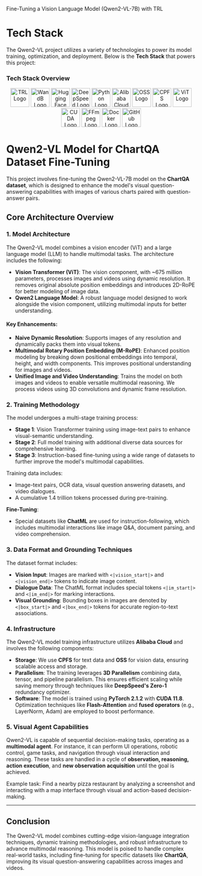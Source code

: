 Fine-Tuning a Vision Language Model (Qwen2-VL-7B) with TRL

# Tech Stack

The Qwen2-VL project utilizes a variety of technologies to power its model training, optimization, and deployment. Below is the **Tech Stack** that powers this project:

### **Tech Stack Overview**

<p align="center">
  <img src="https://avatars.githubusercontent.com/u/14894346?s=200&v=4" width="50" height="50" alt="TRL Logo"/>
  <img src="https://upload.wikimedia.org/wikipedia/commons/7/73/Wandb_logo.png" width="50" height="50" alt="WandB Logo"/>
  <img src="https://upload.wikimedia.org/wikipedia/commons/4/4f/Hugging_Face_Logo.svg" width="50" height="50" alt="Hugging Face Logo"/>
  <img src="https://raw.githubusercontent.com/microsoft/DeepSpeed/main/docs/img/deepspeed_logo.png" width="50" height="50" alt="DeepSpeed Logo"/>
  <img src="https://upload.wikimedia.org/wikipedia/commons/c/c3/Python-logo-notext.svg" width="50" height="50" alt="Python Logo"/>
  <img src="https://upload.wikimedia.org/wikipedia/commons/3/31/Alibaba_Cloud_Logo.svg" width="50" height="50" alt="Alibaba Cloud Logo"/>
  <img src="https://upload.wikimedia.org/wikipedia/commons/7/79/Alibaba_Cloud_OSS_logo.svg" width="50" height="50" alt="OSS Logo"/>
  <img src="https://upload.wikimedia.org/wikipedia/commons/f/f5/Alibaba_Cloud_Centralized_Phone_Service.png" width="50" height="50" alt="CPFS Logo"/>
  <img src="https://upload.wikimedia.org/wikipedia/commons/e/e4/ViT_logo.png" width="50" height="50" alt="ViT Logo"/>
  <img src="https://upload.wikimedia.org/wikipedia/commons/3/3f/CUDA_logo.svg" width="50" height="50" alt="CUDA Logo"/>
  <img src="https://upload.wikimedia.org/wikipedia/commons/1/19/FFmpeg_logo.png" width="50" height="50" alt="FFmpeg Logo"/>
  <img src="https://upload.wikimedia.org/wikipedia/commons/0/0d/Docker_logo.png" width="50" height="50" alt="Docker Logo"/>
  <img src="https://upload.wikimedia.org/wikipedia/commons/9/91/Octicons-mark-github.svg" width="50" height="50" alt="GitHub Logo"/>
</p>



# Qwen2-VL Model for ChartQA Dataset Fine-Tuning

This project involves fine-tuning the Qwen2-VL-7B model on the **ChartQA dataset**, which is designed to enhance the model's visual question-answering capabilities with images of various charts paired with question-answer pairs.

## Core Architecture Overview

### 1. **Model Architecture**  
The Qwen2-VL model combines a vision encoder (ViT) and a large language model (LLM) to handle multimodal tasks. The architecture includes the following:

- **Vision Transformer (ViT)**: The vision component, with ~675 million parameters, processes images and videos using dynamic resolution. It removes original absolute position embeddings and introduces 2D-RoPE for better modeling of image data.
- **Qwen2 Language Model**: A robust language model designed to work alongside the vision component, utilizing multimodal inputs for better understanding.
  
#### Key Enhancements:
- **Naive Dynamic Resolution**: Supports images of any resolution and dynamically packs them into visual tokens.  
- **Multimodal Rotary Position Embedding (M-RoPE)**: Enhanced position modeling by breaking down positional embeddings into temporal, height, and width components. This improves positional understanding for images and videos.
- **Unified Image and Video Understanding**: Trains the model on both images and videos to enable versatile multimodal reasoning. We process videos using 3D convolutions and dynamic frame resolution.

### 2. **Training Methodology**
The model undergoes a multi-stage training process:

- **Stage 1**: Vision Transformer training using image-text pairs to enhance visual-semantic understanding.
- **Stage 2**: Full model training with additional diverse data sources for comprehensive learning.
- **Stage 3**: Instruction-based fine-tuning using a wide range of datasets to further improve the model's multimodal capabilities.

Training data includes:
- Image-text pairs, OCR data, visual question answering datasets, and video dialogues.
- A cumulative 1.4 trillion tokens processed during pre-training.

**Fine-Tuning**: 
- Special datasets like **ChatML** are used for instruction-following, which includes multimodal interactions like image Q&A, document parsing, and video comprehension.

### 3. **Data Format and Grounding Techniques**

The dataset format includes:
- **Vision Input**: Images are marked with `<|vision_start|>` and `<|vision_end|>` tokens to indicate image content.
- **Dialogue Data**: The ChatML format includes special tokens `<|im_start|>` and `<|im_end|>` for marking interactions.
- **Visual Grounding**: Bounding boxes in images are denoted by `<|box_start|>` and `<|box_end|>` tokens for accurate region-to-text associations.

### 4. **Infrastructure**
The Qwen2-VL model training infrastructure utilizes **Alibaba Cloud** and involves the following components:

- **Storage**: We use **CPFS** for text data and **OSS** for vision data, ensuring scalable access and storage.
- **Parallelism**: The training leverages **3D Parallelism** combining data, tensor, and pipeline parallelism. This ensures efficient scaling while saving memory through techniques like **DeepSpeed's Zero-1** redundancy optimizer.
- **Software**: The model is trained using **PyTorch 2.1.2** with **CUDA 11.8**. Optimization techniques like **Flash-Attention** and **fused operators** (e.g., LayerNorm, Adam) are employed to boost performance.

### 5. **Visual Agent Capabilities**
Qwen2-VL is capable of sequential decision-making tasks, operating as a **multimodal agent**. For instance, it can perform UI operations, robotic control, game tasks, and navigation through visual interaction and reasoning. These tasks are handled in a cycle of **observation, reasoning, action execution**, and **new observation acquisition** until the goal is achieved.

Example task: Find a nearby pizza restaurant by analyzing a screenshot and interacting with a map interface through visual and action-based decision-making.

---

## Conclusion

The Qwen2-VL model combines cutting-edge vision-language integration techniques, dynamic training methodologies, and robust infrastructure to advance multimodal reasoning. This model is poised to handle complex real-world tasks, including fine-tuning for specific datasets like **ChartQA**, improving its visual question-answering capabilities across images and videos.


